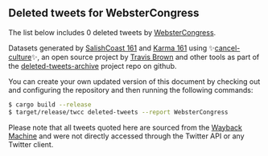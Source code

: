 ## Deleted tweets for WebsterCongress

The list below includes 0 deleted tweets by
[WebsterCongress](https://twitter.com/WebsterCongress).



Datasets generated by [SalishCoast 161](https://twitter.com/SalishCoastA) and [Karma 161](https://twitter.com/KarmaOneSixOne)
using ✨[cancel-culture](https://github.com/travisbrown/cancel-culture)✨, an open source project by [Travis Brown](https://twitter.com/travisbrown) 
and other tools as part of the [deleted-tweets-archive](https://github.com/salcoast/deleted-tweets-archive/) project repo on github.

You can create your own updated version of this document by checking out and configuring the
repository and then running the following commands:

```bash
$ cargo build --release
$ target/release/twcc deleted-tweets --report WebsterCongress
```

Please note that all tweets quoted here are sourced from the
[Wayback Machine](https://web.archive.org) and were not directly accessed through the Twitter API or
any Twitter client.

